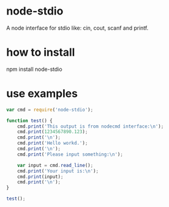 # node-stdio
A node interface for stdio like: cin, cout, scanf and printf.

# how to install
npm install node-stdio

# use examples
```js
var cmd = require('node-stdio');

function test() {
    cmd.print('This output is from nodecmd interface:\n');
    cmd.print(1234567890.123);
    cmd.print('\n');
    cmd.print('Hello workd.');
    cmd.print('\n');
    cmd.print('Please input something:\n');

    var input = cmd.read_line();
    cmd.print('Your input is:\n');
    cmd.print(input);
    cmd.print('\n');
}

test();
```